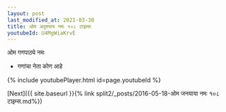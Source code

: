 ```yaml
---
layout: post
last_modified_at: 2021-03-30
title: ओम अदृश्याय नमः १०८ टाइम्स
youtubeId: U4MgWiaKrvE
---
```

 
 
 ओम गणपाठ्ये नमः  
 
 -  गणांचा नेता कोण आहे 
 
  
 
  
 
 
 
 
 
 


{% include youtubePlayer.html id=page.youtubeId %}
 
[Next]({{ site.baseurl }}{% link  split2/_posts/2016-05-18-ओम जनयाया नमः १०८ टाइम्स.md%})
 
